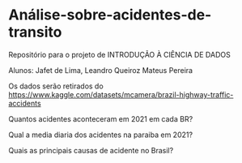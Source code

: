 # Análise-sobre-acidentes-de-transito
Repositório para o projeto de INTRODUÇÃO À CIÊNCIA DE DADOS

Alunos: Jafet de Lima, Leandro Queiroz Mateus Pereira

Os dados serão retirados do https://www.kaggle.com/datasets/mcamera/brazil-highway-traffic-accidents

Quantos acidentes aconteceram em 2021 em cada BR?

Qual a media diaria dos acidentes na paraiba em 2021?

Quais as principais causas de acidente no Brasil?
